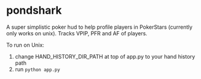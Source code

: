# pondshark

A super simplistic poker hud to help profile players in PokerStars (currently only works on unix). Tracks VPIP, PFR and AF of players.

To run on Unix:
1. change HAND_HISTORY_DIR_PATH at top of app.py to your hand history path
2. run ```python app.py```
